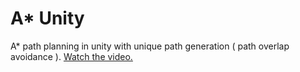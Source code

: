 # A* Unity
A* path planning in unity with unique path generation ( path overlap avoidance ).
[Watch the video.](https://youtu.be/ebaWSOytfG0)
